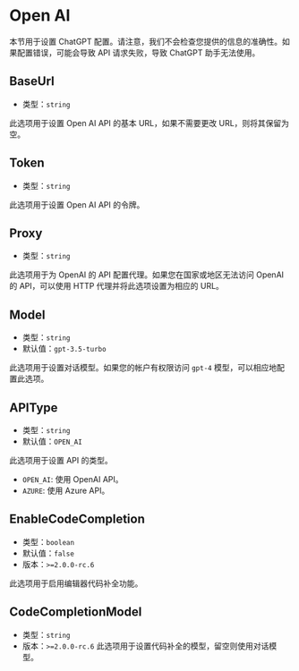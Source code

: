 # Open AI

本节用于设置 ChatGPT 配置。请注意，我们不会检查您提供的信息的准确性。如果配置错误，可能会导致 API 请求失败，导致 ChatGPT
助手无法使用。

## BaseUrl

- 类型：`string`

此选项用于设置 Open AI API 的基本 URL，如果不需要更改 URL，则将其保留为空。

## Token

- 类型：`string`

此选项用于设置 Open AI API 的令牌。

## Proxy

- 类型：`string`

此选项用于为 OpenAI 的 API 配置代理。如果您在国家或地区无法访问 OpenAI 的 API，可以使用 HTTP 代理并将此选项设置为相应的
URL。

## Model

- 类型：`string`
- 默认值：`gpt-3.5-turbo`

此选项用于设置对话模型。如果您的帐户有权限访问 `gpt-4` 模型，可以相应地配置此选项。

## APIType

- 类型：`string`
- 默认值：`OPEN_AI`

此选项用于设置 API 的类型。

- `OPEN_AI`: 使用 OpenAI API。
- `AZURE`: 使用 Azure API。

## EnableCodeCompletion

- 类型：`boolean`
- 默认值：`false`
- 版本：`>=2.0.0-rc.6`

此选项用于启用编辑器代码补全功能。

## CodeCompletionModel

- 类型：`string`
- 版本：`>=2.0.0-rc.6`
此选项用于设置代码补全的模型，留空则使用对话模型。
